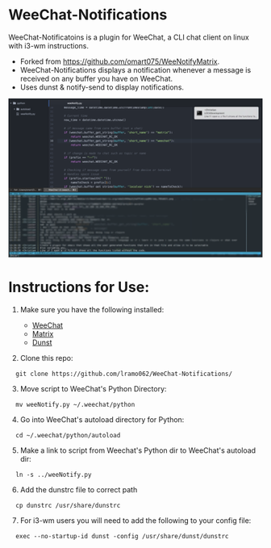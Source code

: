 # WeeChat-Notifications
WeeChat-Notificatoins is a plugin for WeeChat, a CLI chat client on linux with i3-wm instructions.

* Forked from https://github.com/omart075/WeeNotifyMatrix.
* WeeChat-Notifications displays a notification whenever a message is received on any buffer you have on WeeChat.
* Uses dunst & notify-send to display notifications.


![Alt text](/weeNotifyPic.png?raw=true "Script in Action")

# Instructions for Use:
  1. Make sure you have the following installed:
      * [WeeChat](https://weechat.org/)
      * [Matrix](https://github.com/torhve/weechat-matrix-protocol-script/blob/master/README.md) 
      * [Dunst](https://github.com/knopwob/dunst)
      
  2. Clone this repo:
  ```     
    git clone https://github.com/lramo062/WeeChat-Notifications/  
  ``` 
  3. Move script to WeeChat's Python Directory:
  
  ```
    mv weeNotify.py ~/.weechat/python
  ```  
  4. Go into WeeChat's autoload directory for Python:
  
  ```
    cd ~/.weechat/python/autoload
  ```  
  5. Make a link to script from Weechat's Python dir to WeeChat's autoload dir:
  
  ```
    ln -s ../weeNotify.py
  ```
   6. Add the dunstrc file to correct path
  
  ```
    cp dunstrc /usr/share/dunstrc
  ```
  7. For i3-wm users you will need to add the following to your config file:
  
  ```
    exec --no-startup-id dunst -config /usr/share/dunst/dunstrc
  ```  
